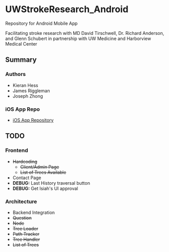 # UWStrokeResearch_Android

Repository for Android Mobile App

Facilitating stroke research with MD David Tirschwell, Dr. Richard Anderson, and Glenn Schubert
in partnership with UW Medicine and Harborview Medical Center

## Summary

### Authors

- Kieran Hess
- James Riggleman
- Joseph Zhong

### iOS App Repo
- [iOS App Repository](https://github.com/Dilraj-Singh-Devgun/UWStrokeResearch_iOS)

## TODO
### Frontend

- ~~Hardcoding~~
  - ~~Client/Admin Page~~
  - ~~List of Trees Available~~
- Contact Page
- **DEBUG:** Last History traversal button
- **DEBUG:** Get Isiah's UI approval

### Architecture

- Backend Integration
- ~~Question~~
- ~~Node~~
- ~~Tree Loader~~
- ~~Path Tracker~~
- ~~Tree Handler~~
- ~~List of Trees~~
